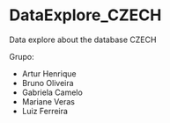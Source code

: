 # DataExplore_CZECH
Data explore about the database CZECH

Grupo:
- Artur Henrique
- Bruno Oliveira
- Gabriela Camelo
- Mariane Veras
- Luiz Ferreira
